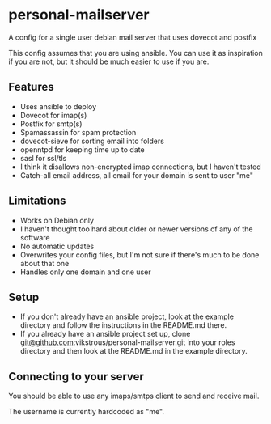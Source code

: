 personal-mailserver
===================

A config for a single user debian mail server that uses dovecot and postfix

This config assumes that you are using ansible. You can use it as inspiration if you are not, but it should be much easier to use if you are.

Features
--------

- Uses ansible to deploy
- Dovecot for imap(s)
- Postfix for smtp(s)
- Spamassassin for spam protection
- dovecot-sieve for sorting email into folders
- openntpd for keeping time up to date
- sasl for ssl/tls
- I think it disallows non-encrypted imap connections, but I haven't tested
- Catch-all email address, all email for your domain is sent to user "me"

Limitations
-----------

- Works on Debian only
- I haven't thought too hard about older or newer versions of any of the software
- No automatic updates
- Overwrites your config files, but I'm not sure if there's much to be done about that one
- Handles only one domain and one user

Setup
-----

- If you don't already have an ansible project, look at the example directory and follow the instructions in the README.md there.
- If you already have an ansible project set up, clone git@github.com:vikstrous/personal-mailserver.git into your roles directory and then look at the README.md in the example directory.

Connecting to your server
-------------------------

You should be able to use any imaps/smtps client to send and receive mail.

The username is currently hardcoded as "me".
